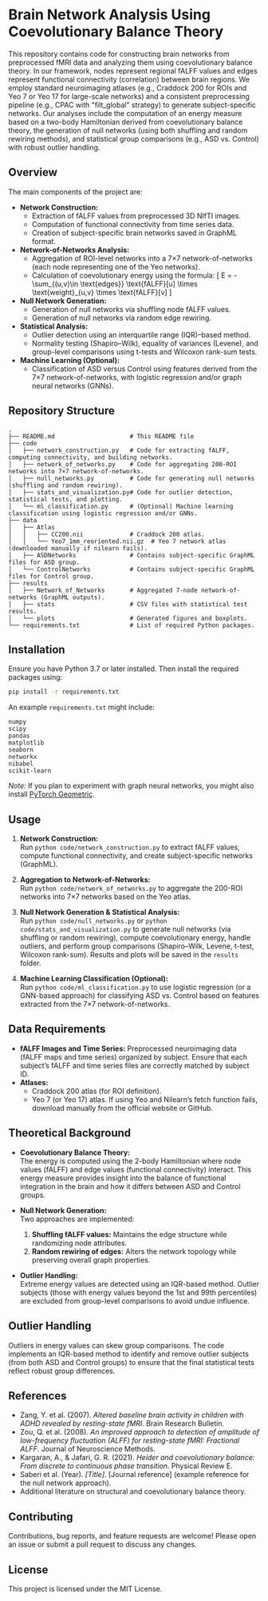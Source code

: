 # Brain Network Analysis Using Coevolutionary Balance Theory

This repository contains code for constructing brain networks from preprocessed fMRI data and analyzing them using coevolutionary balance theory. In our framework, nodes represent regional fALFF values and edges represent functional connectivity (correlation) between brain regions. We employ standard neuroimaging atlases (e.g., Craddock 200 for ROIs and Yeo 7 or Yeo 17 for large-scale networks) and a consistent preprocessing pipeline (e.g., CPAC with "filt_global" strategy) to generate subject-specific networks. Our analyses include the computation of an energy measure based on a two-body Hamiltonian derived from coevolutionary balance theory, the generation of null networks (using both shuffling and random rewiring methods), and statistical group comparisons (e.g., ASD vs. Control) with robust outlier handling.

## Overview

The main components of the project are:
- **Network Construction:**  
  - Extraction of fALFF values from preprocessed 3D NIfTI images.
  - Computation of functional connectivity from time series data.
  - Creation of subject-specific brain networks saved in GraphML format.
- **Network-of-Networks Analysis:**  
  - Aggregation of ROI-level networks into a 7×7 network-of-networks (each node representing one of the Yeo networks).
  - Calculation of coevolutionary energy using the formula:
    \[
      E = - \sum_{(u,v)\in \text{edges}} \text{fALFF}[u] \times \text{weight}_{u,v} \times \text{fALFF}[v]
    \]
- **Null Network Generation:**  
  - Generation of null networks via shuffling node fALFF values.
  - Generation of null networks via random edge rewiring.
- **Statistical Analysis:**  
  - Outlier detection using an interquartile range (IQR)–based method.
  - Normality testing (Shapiro–Wilk), equality of variances (Levene), and group-level comparisons using t-tests and Wilcoxon rank-sum tests.
- **Machine Learning (Optional):**  
  - Classification of ASD versus Control using features derived from the 7×7 network-of-networks, with logistic regression and/or graph neural networks (GNNs).

## Repository Structure

```
.
├── README.md                     # This README file
├── code
│   ├── network_construction.py   # Code for extracting fALFF, computing connectivity, and building networks.
│   ├── network_of_networks.py    # Code for aggregating 200-ROI networks into 7×7 network-of-networks.
│   ├── null_networks.py          # Code for generating null networks (shuffling and random rewiring).
│   ├── stats_and_visualization.py# Code for outlier detection, statistical tests, and plotting.
│   └── ml_classification.py      # (Optional) Machine learning classification using logistic regression and/or GNNs.
├── data
│   ├── Atlas
│   │   ├── CC200.nii             # Craddock 200 atlas.
│   │   └── Yeo7_1mm_reoriented.nii.gz  # Yeo 7 network atlas (downloaded manually if nilearn fails).
│   ├── ASDNetworks               # Contains subject-specific GraphML files for ASD group.
│   └── ControlNetworks           # Contains subject-specific GraphML files for Control group.
├── results
│   ├── Network_of_Networks       # Aggregated 7-node network-of-networks (GraphML outputs).
│   ├── stats                     # CSV files with statistical test results.
│   └── plots                     # Generated figures and boxplots.
└── requirements.txt              # List of required Python packages.
```

## Installation

Ensure you have Python 3.7 or later installed. Then install the required packages using:

```bash
pip install -r requirements.txt
```

An example `requirements.txt` might include:
```
numpy
scipy
pandas
matplotlib
seaborn
networkx
nibabel
scikit-learn
```

*Note:* If you plan to experiment with graph neural networks, you might also install [PyTorch Geometric](https://pytorch-geometric.readthedocs.io/en/latest/).

## Usage

1. **Network Construction:**  
   Run `python code/network_construction.py` to extract fALFF values, compute functional connectivity, and create subject-specific networks (GraphML).

2. **Aggregation to Network-of-Networks:**  
   Run `python code/network_of_networks.py` to aggregate the 200-ROI networks into 7×7 networks based on the Yeo atlas.

3. **Null Network Generation & Statistical Analysis:**  
   Run `python code/null_networks.py` or `python code/stats_and_visualization.py` to generate null networks (via shuffling or random rewiring), compute coevolutionary energy, handle outliers, and perform group comparisons (Shapiro–Wilk, Levene, t-test, Wilcoxon rank-sum). Results and plots will be saved in the `results` folder.

4. **Machine Learning Classification (Optional):**  
   Run `python code/ml_classification.py` to use logistic regression (or a GNN-based approach) for classifying ASD vs. Control based on features extracted from the 7×7 network-of-networks.

## Data Requirements

- **fALFF Images and Time Series:** Preprocessed neuroimaging data (fALFF maps and time series) organized by subject. Ensure that each subject’s fALFF and time series files are correctly matched by subject ID.
- **Atlases:**  
  - Craddock 200 atlas (for ROI definition).
  - Yeo 7 (or Yeo 17) atlas. If using Yeo and Nilearn’s fetch function fails, download manually from the official website or GitHub.

## Theoretical Background

- **Coevolutionary Balance Theory:**  
  The energy is computed using the 2-body Hamiltonian where node values (fALFF) and edge values (functional connectivity) interact. This energy measure provides insight into the balance of functional integration in the brain and how it differs between ASD and Control groups.
  
- **Null Network Generation:**  
  Two approaches are implemented:
  1. **Shuffling fALFF values:** Maintains the edge structure while randomizing node attributes.
  2. **Random rewiring of edges:** Alters the network topology while preserving overall graph properties.
  
- **Outlier Handling:**  
  Extreme energy values are detected using an IQR-based method. Outlier subjects (those with energy values beyond the 1st and 99th percentiles) are excluded from group-level comparisons to avoid undue influence.

## Outlier Handling

Outliers in energy values can skew group comparisons. The code implements an IQR-based method to identify and remove outlier subjects (from both ASD and Control groups) to ensure that the final statistical tests reflect robust group differences.

## References

- Zang, Y. et al. (2007). *Altered baseline brain activity in children with ADHD revealed by resting-state fMRI*. Brain Research Bulletin.
- Zou, Q. et al. (2008). *An improved approach to detection of amplitude of low-frequency fluctuation (ALFF) for resting-state fMRI: Fractional ALFF*. Journal of Neuroscience Methods.
- Kargaran, A., & Jafari, G. R. (2021). *Heider and coevolutionary balance: From discrete to continuous phase transition*. Physical Review E.
- Saberi et al. (Year). *[Title]*. [Journal reference] (example reference for the null network approach).
- Additional literature on structural and coevolutionary balance theory.

## Contributing

Contributions, bug reports, and feature requests are welcome! Please open an issue or submit a pull request to discuss any changes.

## License

This project is licensed under the MIT License.
